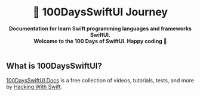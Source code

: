 <div align="center">
  <h1>📕 100DaysSwiftUI Journey</h1>
  <strong>Documentation for learn Swift programming languages and frameworks SwiftUI.</strong><br>
  <strong>Welcome to the 100 Days of SwiftUI. Happy coding 🥳 </strong>
</div>
<br>

## What is 100DaysSwiftUI?

[100DaysSwiftUI Docs](https://www.hackingwithswift.com/100/swiftui) is a free collection of videos, tutorials, tests, and more by [Hacking With Swift](https://www.hackingwithswift.com/).
